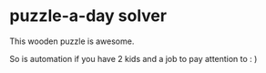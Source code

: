 # puzzle-a-day solver

This wooden puzzle is awesome.

So is automation if you have 2 kids and a job to pay attention to : )
